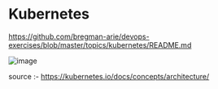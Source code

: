 # Kubernetes


https://github.com/bregman-arie/devops-exercises/blob/master/topics/kubernetes/README.md



![image](https://github.com/bowale01/Kubernetes/assets/37187773/1b3dac71-1a04-4751-938c-69c55b205585)

source :- https://kubernetes.io/docs/concepts/architecture/
